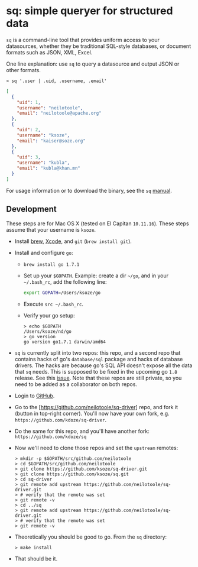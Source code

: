 # sq: simple queryer for structured data

`sq` is a command-line tool that provides uniform access to your datasources, whether
they be traditional SQL-style databases, or document formats such as JSON, XML, Excel.


One line explanation: use `sq` to query a datasource and output JSON or other formats.

```
> sq '.user | .uid, .username, .email'
```
```json
[
  {
    "uid": 1,
    "username": "neilotoole",
    "email": "neilotoole@apache.org"
  },
  {
    "uid": 2,
    "username": "ksoze",
    "email": "kaiser@soze.org"
  },
  {
    "uid": 3,
    "username": "kubla",
    "email": "kubla@khan.mn"
  }
]
```

For usage information or to download the binary, see the `sq` [manual](https://github.com/neilotoole/sq-manual/wiki).


## Development

These steps are for Mac OS X (tested on El Capitan `10.11.16`). These steps assume
that your username is `ksoze`.

- Install [brew](http://brew.sh/), [Xcode](https://itunes.apple.com/us/app/xcode/id497799835?mt=12), and `git` (`brew install git`).
- Install and configure `go`:
	- `brew install go 1.7.1`
	- Set up your `$GOPATH`. Example: create a dir `~/go`, and in your `~/.bash_rc`, add the following line:
	
		```bash
		export GOPATH=/Users/ksoze/go
		```
	- Execute `src ~/.bash_rc`.
	- Verify your go setup:
	
		```
		> echo $GOPATH
		/Users/ksoze/nd/go
		> go version
		go version go1.7.1 darwin/amd64
		```
- `sq` is currently split into two repos: this repo, and a second repo that contains
 hacks of go's `database/sql` package and hacks of database drivers. The hacks are
 because go's SQL API doesn't expose all the data that `sq` needs. This is supposed
 to be fixed in the upcoming go `1.8` release. See this [issue](https://github.com/golang/go/issues/16652).
 Note that these repos are still private, so you need to be added as a collaborator
 on both repos.
- Login to [GitHub](https://github.com).
- Go to the [https://github.com/neilotoole/sq-driver] repo, and fork it (button in top-right corner).
	You'll now have your own fork, e.g. `https://github.com/kdoze/sq-driver`.
- Do the same for this repo, and you'll have another fork: `https://github.com/kdoze/sq`
- Now we'll need to clone those repos and set the `upstream` remotes:

	```
	> mkdir -p $GOPATH/src/github.com/neilotoole
	> cd $GOPATH/src/github.com/neilotoole
	> git clone https://github.com/ksoze/sq-driver.git
	> git clone https://github.com/ksoze/sq.git
	> cd sq-driver
	> git remote add upstream https://github.com/neilotoole/sq-driver.git
	> # verify that the remote was set
	> git remote -v
	> cd ../sq
	> git remote add upstream https://github.com/neilotoole/sq-driver.git
	> # verify that the remote was set
	> git remote -v
	```
- Theoretically you should be good to go. From the `sq` directory:

	```
	> make install
	```
- That should be it.

